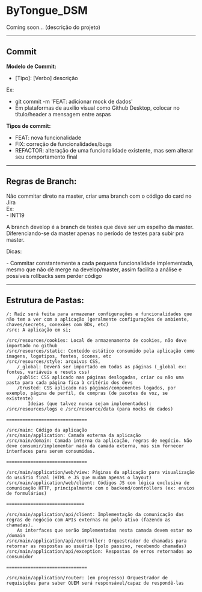 <h1>ByTongue_DSM</h1>
<p>Coming soon... (descrição do projeto) </p>



<hr>
<h2>Commit</h2>

<b>Modelo de Commit:</b>
	<ul><li>[Tipo]: [Verbo] descrição</li></ul>
Ex:
	<ul><li>git commit -m 'FEAT: adicionar mock de dados'</li><li>Em plataformas de auxilio visual como Github Desktop, colocar no título/header a mensagem entre aspas</li></ul>
	
<b>Tipos de commit:</b>
	<ul><li>FEAT: nova funcionalidade</li>
	<li>FIX: correção de funcionalidades/bugs</li>
	<li>REFACTOR: alteração de uma funcionalidade existente, mas sem alterar seu comportamento final</li></ul>

<hr>

<h2>Regras de Branch:</h2>
	<p>Não commitar direto na master, criar uma branch com o código do card no Jira
	<br />Ex: </br />  - INT19</p>
	<p>A branch develop é a branch de testes que deve ser um espelho da master. Diferenciando-se da master apenas no período de testes para subir pra master.</p>
	Dicas:
		<p> - Commitar constantemente a cada pequena funcionalidade implementada, mesmo que não dê merge na develop/master, assim facilita a análise e possíveis rollbacks sem perder código</p>
		
<hr>

<h2>Estrutura de Pastas:</h2>

	/: Raíz será feita para armazenar configurações e funcionalidades que não tem a ver com a aplicação (geralmente configurações de ambiente, chaves/secrets, conexões com BDs, etc)
	/src: A aplicação em si;
 	
	/src/resources/cookies: Local de armazenamento de cookies, não deve importado no github
	/src/resources/static: Conteúdo estático consumido pela aplicação como imagens, logotipos, fontes, ícones, etc
	/src/resources/style: arquivos CSS, 
		/_global: Deverá ser importado em todas as páginas (_global ex: fontes, variáveis e resets css)
		/public: CSS aplicado nas páginas deslogadas, criar ou não uma pasta para cada página fica à critério dos devs
		/trusted: CSS aplicado nas páginas/componentes logados, por exemplo, página de perfil, de compras (de pacotes de voz, se existente)
			Ideias (que talvez nunca sejam implementados): /src/resources/logs e /src/resource/data (para mocks de dados)

	==============================
 
	/src/main: Código da aplicação
	/src/main/application: Camada externa da aplicação
	/src/main/domain: Camada interna da aplicação, regras de negócio. Não deve consumir/implementar nada da camada externa, mas sim fornecer interfaces para serem consumidas.

	==============================
 
	/src/main/application/web/view: Páginas da aplicação para visualização do usuário final (HTML e JS que mudam apenas o layout)
	/src/main/application/web/client: Códigos JS com lógica exclusiva de comunicação HTTP, principalmente com o backend/controllers (ex: envios de formulários)

	=============================
 
	/src/main/application/api/client: Implementação da comunicação das regras de negócio com APIs externas no polo ativo (fazendo as chamadas). 
		As interfaces que serão implementadas nesta camada devem estar no /domain
	/src/main/application/api/controller: Orquestrador de chamadas para retornar as respostas ao usuário (polo passivo, recebendo chamadas)
	/src/main/application/api/exception: Respostas de erros retornados ao consumidor
	
 	==============================
  
	/src/main/application/router: (em progresso) Orquestrador de requisições para saber QUEM será responsável/capaz de respondê-las
	
